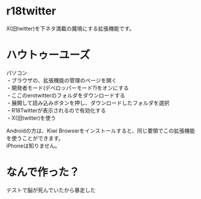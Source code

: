 # r18twitter
X(旧twitter)を下ネタ満載の魔境にする拡張機能です。

# ハウトゥーユーズ
パソコン  
・ブラウザの、拡張機能の管理のページを開く  
・開発者モード(デベロッパーモード?)をオンにする  
・ここのerotwitterのフォルダをダウンロードする  
・展開して読み込みボタンを押し、ダウンロードしたフォルダを選択  
・R18Twitterが表示されるので有効化する  
・X(旧twitter)を使う  

Androidの方は、Kiwi Browserをインストールすると、同じ要領でこの拡張機能を使うことができます。  
iPhoneは知りません。  

# なんで作った？
テストで脳が死んでいたから暴走した
